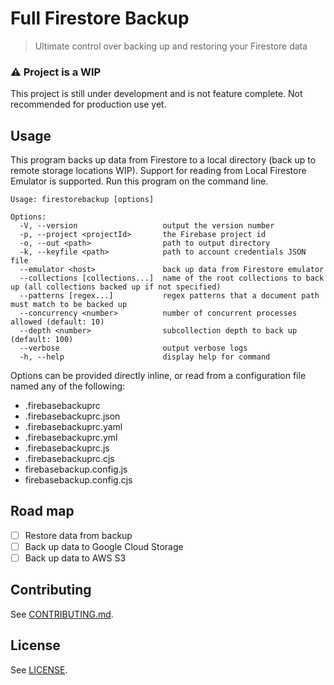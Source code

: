 # Full Firestore Backup

> Ultimate control over backing up and restoring your Firestore data

### ⚠️ Project is a WIP

This project is still under development and is not feature complete. Not recommended
for production use yet.

## Usage

This program backs up data from Firestore to a local directory (back up to remote
storage locations WIP). Support for reading from Local Firestore Emulator is
supported. Run this program on the command line.

```
Usage: firestorebackup [options]

Options:
  -V, --version                   output the version number
  -p, --project <projectId>       the Firebase project id
  -o, --out <path>                path to output directory
  -k, --keyfile <path>            path to account credentials JSON file
  --emulator <host>               back up data from Firestore emulator
  --collections [collections...]  name of the root collections to back up (all collections backed up if not specified)
  --patterns [regex...]           regex patterns that a document path must match to be backed up
  --concurrency <number>          number of concurrent processes allowed (default: 10)
  --depth <number>                subcollection depth to back up (default: 100)
  --verbose                       output verbose logs
  -h, --help                      display help for command
```

Options can be provided directly inline, or read from a configuration file named any
of the following:

- .firebasebackuprc
- .firebasebackuprc.json
- .firebasebackuprc.yaml
- .firebasebackuprc.yml
- .firebasebackuprc.js
- .firebasebackuprc.cjs
- firebasebackup.config.js
- firebasebackup.config.cjs

## Road map

- [ ] Restore data from backup
- [ ] Back up data to Google Cloud Storage
- [ ] Back up data to AWS S3

## Contributing

See [CONTRIBUTING.md](CONTRIBUTING.md).

## License

See [LICENSE](LICENSE).

